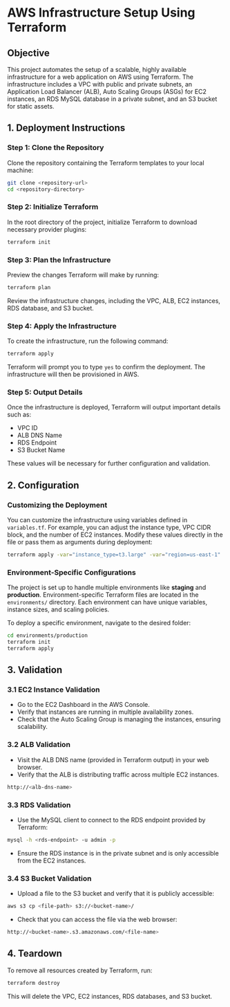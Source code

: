 
# AWS Infrastructure Setup Using Terraform

## Objective

This project automates the setup of a scalable, highly available infrastructure for a web application on AWS using Terraform. The infrastructure includes a VPC with public and private subnets, an Application Load Balancer (ALB), Auto Scaling Groups (ASGs) for EC2 instances, an RDS MySQL database in a private subnet, and an S3 bucket for static assets.



## 1. Deployment Instructions

### Step 1: Clone the Repository

Clone the repository containing the Terraform templates to your local machine:

```bash
git clone <repository-url>
cd <repository-directory>
```

### Step 2: Initialize Terraform

In the root directory of the project, initialize Terraform to download necessary provider plugins:

```bash
terraform init
```

### Step 3: Plan the Infrastructure

Preview the changes Terraform will make by running:

```bash
terraform plan
```

Review the infrastructure changes, including the VPC, ALB, EC2 instances, RDS database, and S3 bucket.

### Step 4: Apply the Infrastructure

To create the infrastructure, run the following command:

```bash
terraform apply
```

Terraform will prompt you to type `yes` to confirm the deployment. The infrastructure will then be provisioned in AWS.

### Step 5: Output Details

Once the infrastructure is deployed, Terraform will output important details such as:

- VPC ID
- ALB DNS Name
- RDS Endpoint
- S3 Bucket Name

These values will be necessary for further configuration and validation.

## 2. Configuration

### Customizing the Deployment

You can customize the infrastructure using variables defined in `variables.tf`. For example, you can adjust the instance type, VPC CIDR block, and the number of EC2 instances. Modify these values directly in the file or pass them as arguments during deployment:

```bash
terraform apply -var="instance_type=t3.large" -var="region=us-east-1"
```

### Environment-Specific Configurations

The project is set up to handle multiple environments like **staging** and **production**. Environment-specific Terraform files are located in the `environments/` directory. Each environment can have unique variables, instance sizes, and scaling policies.

To deploy a specific environment, navigate to the desired folder:

```bash
cd environments/production
terraform init
terraform apply
```

## 3. Validation

### 3.1 EC2 Instance Validation

- Go to the EC2 Dashboard in the AWS Console.
- Verify that instances are running in multiple availability zones.
- Check that the Auto Scaling Group is managing the instances, ensuring scalability.

### 3.2 ALB Validation

- Visit the ALB DNS name (provided in Terraform output) in your web browser.
- Verify that the ALB is distributing traffic across multiple EC2 instances.

```bash
http://<alb-dns-name>
```

### 3.3 RDS Validation

- Use the MySQL client to connect to the RDS endpoint provided by Terraform:

```bash
mysql -h <rds-endpoint> -u admin -p
```

- Ensure the RDS instance is in the private subnet and is only accessible from the EC2 instances.

### 3.4 S3 Bucket Validation

- Upload a file to the S3 bucket and verify that it is publicly accessible:

```bash
aws s3 cp <file-path> s3://<bucket-name>/
```

- Check that you can access the file via the web browser:

```bash
http://<bucket-name>.s3.amazonaws.com/<file-name>
```

## 4. Teardown

To remove all resources created by Terraform, run:

```bash
terraform destroy
```

This will delete the VPC, EC2 instances, RDS databases, and S3 bucket.


